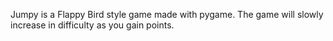Jumpy is a Flappy Bird style game made with pygame. The game will slowly increase in difficulty as you gain points. 
